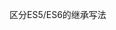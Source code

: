 <!--
 * @Descripttion: 
 * @version: 
 * @Author: shenjia
 * @Date: 2021-01-07 16:09:47
 * @LastEditors: shenjia
 * @LastEditTime: 2021-01-11 10:42:04
-->
区分ES5/ES6的继承写法
